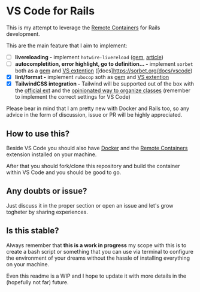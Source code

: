 # VS Code for Rails

This is my attempt to leverage the [Remote Containers](https://code.visualstudio.com/docs/remote/containers) for Rails development.

This are the main feature that I aim to implement:

- [ ] **livereloading -** implement `hotwire-livereload` ([gem](https://github.com/kirillplatonov/hotwire-livereload), [article](https://kirillplatonov.com/posts/hotwire-livereload/))
- [ ] **autocompletition, error highlight, go to definition... -** implement `sorbet` both as a [gem](https://sorbet.org/docs/adopting) and [VS extention](https://sorbet.org/blog/2022/01/06/open-sourcing-sorbet-vscode) ([docs]https://sorbet.org/docs/vscode)
- [x] **lint/format -** implement `rubocop` soth as [gem](https://rubocop.org/) and [VS extention](https://marketplace.visualstudio.com/items?itemName=misogi.ruby-rubocop)
- [x] **TailwindCSS integration -** Tailwind will be supported out of the box with the [official ext](https://marketplace.visualstudio.com/items?itemName=bradlc.vscode-tailwindcss) and the [opinionated way to organize classes](https://marketplace.visualstudio.com/items?itemName=heybourn.headwind) (remember to implement the correct settings for VS Code)

Please bear in mind that I am pretty new with Docker and Rails too, so any advice in the form of discussion, issue or PR will be highly appreciated.

## How to use this?

Beside VS Code you should also have [Docker](https://www.docker.com/get-started) and the [Remote Containers](https://marketplace.visualstudio.com/items?itemName=ms-vscode-remote.remote-containers) extension installed on your machine.

After that you should fork/clone this repository and build the container within VS Code and you should be good to go.

## Any doubts or issue?

Just discuss it in the proper section or open an issue and let's grow togheter by sharing experiences.

## Is this stable?

Always remember that **this is a work in progress** my scope with this is to create a bash script or something that you can use via terminal to configure the environment of your dreams without the hassle of installing everything on your machine.

Even this readme is a WIP and I hope to update it with more details in the (hopefully not far) future.
